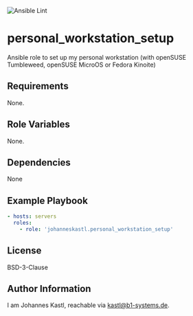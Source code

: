 ![Ansible Lint](https://github.com/johanneskastl/ansible-role-personal_workstation_setup/workflows/Ansible%20Lint/badge.svg)

# personal_workstation_setup

Ansible role to set up my personal workstation (with openSUSE Tumbleweed,
openSUSE MicroOS or Fedora Kinoite)

## Requirements

None.

## Role Variables

None.

## Dependencies

None

## Example Playbook

```yaml
- hosts: servers
  roles:
    - role: 'johanneskastl.personal_workstation_setup'
```

## License

BSD-3-Clause

## Author Information

I am Johannes Kastl, reachable via kastl@b1-systems.de.
